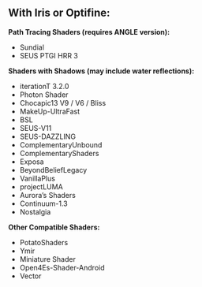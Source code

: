 ## With Iris or Optifine:

**Path Tracing Shaders (requires ANGLE version):**
- Sundial
- SEUS PTGI HRR 3

**Shaders with Shadows (may include water reflections):**
- iterationT 3.2.0
- Photon Shader
- Chocapic13 V9 / V6 / Bliss
- MakeUp-UltraFast
- BSL
- SEUS-V11
- SEUS-DAZZLING
- ComplementaryUnbound
- ComplementaryShaders
- Exposa
- BeyondBeliefLegacy
- VanillaPlus
- projectLUMA
- Aurora’s Shaders
- Continuum-1.3
- Nostalgia

**Other Compatible Shaders:**
- PotatoShaders
- Ymir
- Miniature Shader
- Open4Es-Shader-Android
- Vector
